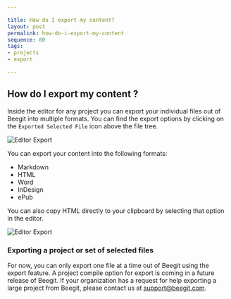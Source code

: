 ```yaml
---

title: How do I export my content?
layout: post
permalink: how-do-i-export-my-content
sequence: 80
tags:
- projects
- export

---
```


## How do I export my content ?
Inside the editor for any project you can export your individual files out of Beegit into multiple formats. You can find the export options by clicking on the `Exported Selected File` icon above the file tree. 

![Editor Export](https://s3.amazonaws.com/beegit-images/helpImages/editor-export.png) 

You can export your content into the following formats: 

* Markdown 
* HTML 
* Word 
* InDesign 
* ePub 

You can also copy HTML directly to your clipboard by selecting that option in the editor. 

![Editor Export](https://s3.amazonaws.com/beegit-images/helpImages/editor-export-html.png) 


### Exporting a project or set of selected files 
For now, you can only export one file at a time out of Beegit using the export feature. A project compile option for export is coming in a future release of Beegit. If your organization has a request for help exporting a large project from Beegit, please contact us at [support@beegit.com](mailto:support@beegit.com). 
